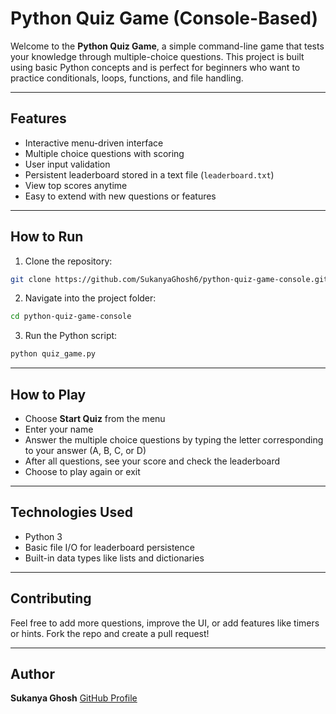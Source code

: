 # Python Quiz Game (Console-Based)

Welcome to the **Python Quiz Game**, a simple command-line game that tests your knowledge through multiple-choice questions. This project is built using basic Python concepts and is perfect for beginners who want to practice conditionals, loops, functions, and file handling.

---

## Features

- Interactive menu-driven interface
- Multiple choice questions with scoring
- User input validation
- Persistent leaderboard stored in a text file (`leaderboard.txt`)
- View top scores anytime
- Easy to extend with new questions or features

---

## How to Run

1. Clone the repository:

```bash
git clone https://github.com/SukanyaGhosh6/python-quiz-game-console.git
````

2. Navigate into the project folder:

```bash
cd python-quiz-game-console
```

3. Run the Python script:

```bash
python quiz_game.py
```

---

## How to Play

* Choose **Start Quiz** from the menu
* Enter your name
* Answer the multiple choice questions by typing the letter corresponding to your answer (A, B, C, or D)
* After all questions, see your score and check the leaderboard
* Choose to play again or exit

---

## Technologies Used

* Python 3
* Basic file I/O for leaderboard persistence
* Built-in data types like lists and dictionaries

---

## Contributing

Feel free to add more questions, improve the UI, or add features like timers or hints. Fork the repo and create a pull request!

---

## Author

**Sukanya Ghosh**
[GitHub Profile](https://github.com/SukanyaGhosh6)



